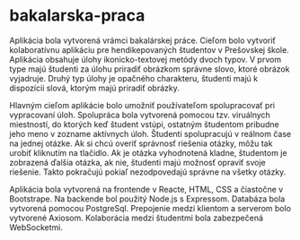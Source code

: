 # bakalarska-praca

Aplikácia bola vytvorená vrámci bakalárskej práce.
Cieľom bolo vytvoriť kolaboratívnu aplikáciu pre hendikepovaných študentov v Prešovskej škole.
Aplikácia obsahuje úlohy ikonicko-textovej metódy dvoch typov.
V prvom type majú študenti za úlohu priradiť obrázkom správne slovo, ktoré obrázok vyjadruje.
Druhý typ úlohy je opačného charakteru, študenti majú k dispozícii slová, ktorým majú priradiť 
obrázky.

Hlavným cieľom aplikácie bolo umožniť používateľom spolupracovať pri vypracovaní úloh.
Spolupráca bola vytvorená pomocou tzv. viruálnych miestností, do ktorých keď študent
vstúpi, ostatným študentom pribudne jeho meno v zozname aktívnych úloh. Študenti
spolupracujú v reálnom čase na jednej otázke. Ak si chcú overiť správnosť riešenia otázky,
môžu tak urobiť kliknutím na tlačidlo. Ak je otázka vyhodnotená kladne, študentom je 
zobrazená ďalšia otázka, ak nie, študenti majú možnosť opraviť svoje riešenie.
Takto pokračujú pokiaľ nezodpovedajú správne na všetky otázky.

Aplikácia bola vytvorená na frontende v Reacte, HTML, CSS a čiastočne v Bootstrape.
Na backende bol použitý Node.js s Expressom. Databáza bola vytvorená pomocou PostgreSql.
Prepojenie medzi klientom a serverom bolo vytvorené Axiosom. Kolaborácia medzi študentmi
bola zabezpečená WebSocketmi.
